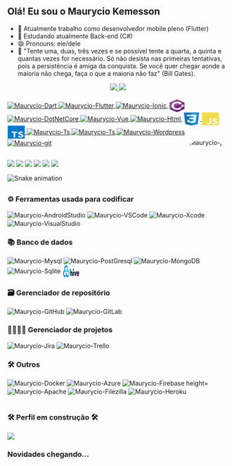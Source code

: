 ## Olá! Eu sou o Maurycio Kemesson

- 🔭 Atualmente trabalho como desenvolvedor mobile pleno (Flutter)
- 🌱 Estudando atualmente Back-end (C#)
- 😄 Pronouns: ele/dele
- 🎇 "Tente uma, duas, três vezes e se possível tente a quarta, a quinta e quantas vezes for necessário. Só não desista nas primeiras tentativas, pois a persistência é amiga da conquista. Se você quer chegar aonde a maioria não chega, faça o que a maioria não faz" (Bill Gates). 

<div align="center">
  <a href="https://github.com/maurycio-kemesson">
  <img height="180em" src="https://github-readme-stats.vercel.app/api?username=maurycio-kemesson&show_icons=true&theme=merko&include_all_commits=true&count_private=true"/>
  <img height="180em" src="https://github-readme-stats.vercel.app/api/top-langs/?username=maurycio-kemesson&layout=compact&langs_count=7&theme=merko"/>
</div>
  
<div style="display: inline_block"><br>
  <img align="center" alt="Maurycio-Dart" height="30" width="40" src="https://cdn.jsdelivr.net/gh/devicons/devicon/icons/dart/dart-original.svg">
  <img align="center" alt="Maurycio-Flutter" height="30" width="40" src="https://cdn.jsdelivr.net/gh/devicons/devicon/icons/flutter/flutter-original.svg">
  <img align="center" alt="Maurycio-Ionic" height="30" width="40" src="https://cdn.jsdelivr.net/gh/devicons/devicon/icons/ionic/ionic-original.svg">
  <img align="center" alt="Maurycio-Csharp" height="30" width="40" src="https://raw.githubusercontent.com/devicons/devicon/master/icons/csharp/csharp-original.svg">
  <img align="center" alt="Maurycio-DotNetCore" height="30" width="40" src="https://cdn.jsdelivr.net/gh/devicons/devicon/icons/dotnetcore/dotnetcore-original.svg" />
  <img align="center" alt="Maurycio-Vue" height="30" width="40" src="https://cdn.jsdelivr.net/gh/devicons/devicon/icons/vuejs/vuejs-original.svg">
  <img align="center" alt="Maurycio-Html" height="30" width="40" src="https://cdn.jsdelivr.net/gh/devicons/devicon/icons/html5/html5-original.svg">
  <img align="center" alt="Maurycio-CSS" height="30" width="40" src="https://raw.githubusercontent.com/devicons/devicon/master/icons/css3/css3-original.svg">
  <img align="center" alt="Maurycio-Js" height="30" width="40" src="https://raw.githubusercontent.com/devicons/devicon/master/icons/javascript/javascript-plain.svg">
  <img align="center" alt="Maurycio-Ts" height="30" width="40" src="https://raw.githubusercontent.com/devicons/devicon/master/icons/typescript/typescript-plain.svg">
  <img align="center" alt="Maurycio-Ts" height="30" width="40" src="https://cdn.jsdelivr.net/gh/devicons/devicon/icons/angularjs/angularjs-original.svg" />
  <img align="center" alt="Maurycio-Ts" height="30" width="40" src="https://cdn.jsdelivr.net/gh/devicons/devicon/icons/bootstrap/bootstrap-original.svg" />  
  <img align="center" alt="Maurycio-Wordpress" height="30" width="40" src="https://cdn.jsdelivr.net/gh/devicons/devicon/icons/wordpress/wordpress-plain.svg">
  <img align="center" alt="Maurycio-git" height="30" width="40" src="https://cdn.jsdelivr.net/gh/devicons/devicon/icons/git/git-original.svg" />
  <img align="right" alt="Maurycio-pic" height="150" style="border-radius:50px;" src="https://cdn.discordapp.com/attachments/689803335544733794/972619159231938600/WDA_0014_MAURYCIO.jpg">
</div>

##
<div> 
  <a href="https://www.instagram.com/mauryciokemesson" target="_blank"><img src="https://img.shields.io/badge/-Instagram-%23E4405F?style=for-the-badge&logo=instagram&logoColor=white" target="_blank"></a>
  <a href = "mailto:mauriciokemesson@gmail.com"><img src="https://img.shields.io/badge/-Gmail-%23333?style=for-the-badge&logo=gmail&logoColor=white" target="_blank"></a>
  <a href="https://www.linkedin.com/in/maurycio-kemesson-8a1211198" target="_blank"><img src="https://img.shields.io/badge/-LinkedIn-%230077B5?style=for-the-badge&logo=linkedin&logoColor=white" target="_blank"></a> 
  <a href="https://medium.com/@mauriciokemesson" target="_blank"><img src="https://img.shields.io/badge/Medium-12100E?style=for-the-badge&logo=medium&logoColor=white" target="_blank"></a> 
  <a href="https://pt.stackoverflow.com/users/295760/maurycio-kemesson" target="_blank"><img src="https://img.shields.io/badge/Stack_Overflow-FE7A16?style=for-the-badge&logo=stack-overflow&logoColor=white" target="_blank"></a> 
  <a href="https://www.youtube.com/channel/UCo18Ow6XZp_dd322YZ6DUew" target="_blank"><img src="https://img.shields.io/badge/YouTube-FF0000?style=for-the-badge&logo=youtube&logoColor=white" target="_blank"></a> 
 
  ![Snake animation](https://github.com/maurycio-kemesson/maurycio-kemesson/blob/output/github-contribution-grid-snake.svg)
</div>

##

<div style="display: inline_block">
  <h3> ⚙️ Ferramentas usada para codificar </h3>
  <img align="center" alt="Maurycio-AndroidStudio" height="30" width="40" src="https://cdn.jsdelivr.net/gh/devicons/devicon/icons/androidstudio/androidstudio-original.svg" />
   <img align="center" alt="Maurycio-VSCode" height="30" width="40" src="https://cdn.jsdelivr.net/gh/devicons/devicon/icons/vscode/vscode-original.svg" />
   <img align="center" alt="Maurycio-Xcode" height="30" width="40" src="https://cdn.jsdelivr.net/gh/devicons/devicon/icons/xcode/xcode-original.svg" />
   <img align="center" alt="Maurycio-VisualStudio" height="30" width="40" img src="https://cdn.jsdelivr.net/gh/devicons/devicon/icons/visualstudio/visualstudio-plain.svg" />
   
   <h3> 📚 Banco de dados </h3>
   <img align="center" alt="Maurycio-Mysql" height="30" width="40" src="https://cdn.jsdelivr.net/gh/devicons/devicon/icons/mysql/mysql-original.svg" />
   <img align="center" alt="Maurycio-PostGresql" height="30" width="40" src="https://cdn.jsdelivr.net/gh/devicons/devicon/icons/postgresql/postgresql-original.svg" />
   <img align="center" alt="Maurycio-MongoDB" height="30" width="40" src="https://cdn.jsdelivr.net/gh/devicons/devicon/icons/mongodb/mongodb-original.svg" />
   <img align="center" alt="Maurycio-Sqlite" height="30" width="40" src="https://cdn.jsdelivr.net/gh/devicons/devicon/icons/sqlite/sqlite-original.svg" />
   <img align="center" alt="Maurycio-Hive" height="30" width="40" src="https://raw.githubusercontent.com/hivedb/hive/master/.github/logo_transparent.svg?sanitize=true"><br>
   
   <h3> 🗃 Gerenciador de repositório </h3>
   <img align="center" alt="Maurycio-GitHub" height="30" width="40" src="https://cdn.jsdelivr.net/gh/devicons/devicon/icons/github/github-original.svg" />
   <img align="center" alt="Maurycio-GitLab" height="30" width="40" src="https://cdn.jsdelivr.net/gh/devicons/devicon/icons/gitlab/gitlab-original.svg" />
  
   <h3> 👨‍👨‍👧‍👦 Gerenciador de projetos </h3>
   <img align="center" alt="Maurycio-Jira" height="30" width="40" src="https://cdn.jsdelivr.net/gh/devicons/devicon/icons/jira/jira-original.svg" />
   <img align="center" alt="Maurycio-Trello" height="30" width="40" src="https://cdn.jsdelivr.net/gh/devicons/devicon/icons/trello/trello-plain.svg" />
   <br>
   
   <h3> 🛠 Outros </h3>
   <img align="center" alt="Maurycio-Docker" height="30" width="40" src="https://cdn.jsdelivr.net/gh/devicons/devicon/icons/docker/docker-original.svg" />
   <img align="center" alt="Maurycio-Azure" height="30" width="40" src="https://cdn.jsdelivr.net/gh/devicons/devicon/icons/azure/azure-original.svg" />
   <img align="center" alt="Maurycio-Firebase height="30" width="40" src="https://cdn.jsdelivr.net/gh/devicons/devicon/icons/firebase/firebase-plain.svg" />
   <img align="center" alt="Maurycio-Apache" height="30" width="40" src="https://cdn.jsdelivr.net/gh/devicons/devicon/icons/apache/apache-original.svg"/>
   <img align="center" alt="Maurycio-Filezilla" height="30" width="40" src="https://cdn.jsdelivr.net/gh/devicons/devicon/icons/filezilla/filezilla-plain.svg">
   <img align="center" alt="Maurycio-Heroku" height="30" width="40" src="https://cdn.jsdelivr.net/gh/devicons/devicon/icons/heroku/heroku-original.svg" /> 
   <br>
</div>
<br>
<div>
  <h3> 🛠 Perfil em construção 🛠</h3>
  <img align="center" src="https://media2.giphy.com/media/FaAxdPWZ7HKGmlnku7/giphy.gif?cid=790b7611833b2bfd55abdd18449168545cf302828acf63ee&rid=giphy.gif&ct=g"/>
  <h3> Novidades chegando... </h3>
</div>

